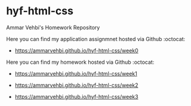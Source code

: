 # hyf-html-css

Ammar Vehbi's Homework Repository


Here you can find my application assignmnet hosted via Github :octocat:

- https://ammarvehbi.github.io/hyf-html-css/week0



Here you can find my homework hosted via Github :octocat:

- https://ammarvehbi.github.io/hyf-html-css/week1

- https://ammarvehbi.github.io/hyf-html-css/week2

- https://ammarvehbi.github.io/hyf-html-css/week3

